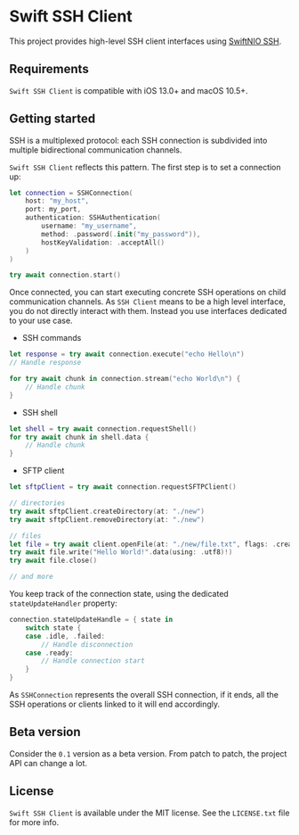 # Swift SSH Client

This project provides high-level SSH client interfaces using [SwiftNIO SSH](https://github.com/apple/swift-nio-ssh).

## Requirements

`Swift SSH Client` is compatible with iOS 13.0+ and macOS 10.5+.

## Getting started

SSH is a multiplexed protocol: each SSH connection is subdivided into multiple bidirectional communication channels.    

`Swift SSH Client` reflects this pattern. The first step is to set a connection up:

```swift
let connection = SSHConnection(
    host: "my_host",
    port: my_port,
    authentication: SSHAuthentication(
        username: "my_username",
        method: .password(.init("my_password")),
        hostKeyValidation: .acceptAll()
    )
)

try await connection.start()
```
 
Once connected, you can start executing concrete SSH operations on child communication channels.
As `SSH Client` means to be a high level interface, you do not directly interact with them.
Instead you use interfaces dedicated to your use case.

- SSH commands
```swift
let response = try await connection.execute("echo Hello\n")
// Handle response

for try await chunk in connection.stream("echo World\n") {
    // Handle chunk
}
```

- SSH shell
```swift
let shell = try await connection.requestShell()
for try await chunk in shell.data {
    // Handle chunk
}
```

- SFTP client
```swift
let sftpClient = try await connection.requestSFTPClient()

// directories
try await sftpClient.createDirectory(at: "./new")
try await sftpClient.removeDirectory(at: "./new")

// files
let file = try await client.openFile(at: "./new/file.txt", flags: .create)
try await file.write("Hello World!".data(using: .utf8)!)
try await file.close()

// and more
``` 

You keep track of the connection state, using the dedicated `stateUpdateHandler` property:
```swift
connection.stateUpdateHandle = { state in
    switch state {
    case .idle, .failed:
        // Handle disconnection
    case .ready:
        // Handle connection start
    }
}
```

As `SSHConnection` represents the overall SSH connection, if it ends, all the SSH operations or clients linked to it will end accordingly.

## Beta version

Consider the `0.1` version as a beta version. From patch to patch, the project API can change a lot. 

## License

`Swift SSH Client` is available under the MIT license. See the `LICENSE.txt` file for more info.
